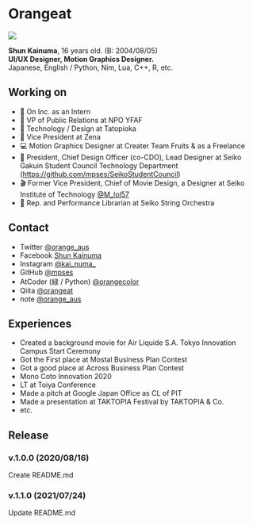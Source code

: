 # Orangeat

![](https://img.shields.io/badge/age-16-ff7964.svg?style=for-the-badge)

**Shun Kainuma**, 16 years old. (B: 2004/08/05)  
**UI/UX Designer, Motion Graphics Designer.**  
Japanese, English / Python, Nim, Lua, C++, R, etc.  

## Working on
- 💐 On Inc. as an Intern
- 📄 VP of Public Relations at NPO YFAF
- 🍾 Technology / Design at Tatopioka
- 🍊 Vice President at Zena
- 💻 Motion Graphics Designer at Creater Team Fruits & as a Freelance
- 🥂 President, Chief Design Officer (co-CDO), Lead Designer at Seiko Gakuin Student Council Technology Department (https://github.com/mpses/SeikoStudentCouncil)
- 🎬 Former Vice President, Chief of Movie Design, a Designer at Seiko Institute of Technology [@M_lol57](twitter.com/M_lol57)
- 🎻 Rep. and Performance Librarian at Seiko String Orchestra

## Contact
- Twitter [@orange_aus](https://twitter.com/orange_aus/)
- Facebook [Shun Kainuma](https://www.facebook.com/kainumampse/)
- Instagram [@kai_numa_](https://www.instagram.com/kai_numa_/)
- GitHub [@mpses](https://github.com/mpses/)
- AtCoder (緑 / Python) [@orangecolor](https://atcoder.jp/users/orangecolor)
- Qiita [@orangeat](https://qiita.com/Orangeat)
- note [@orange_aus](https://note.com/orange_aus)

## Experiences
- Created a background movie for Air Liquide S.A. Tokyo Innovation Campus Start Ceremony
- Got the First place at Mostal Business Plan Contest
- Got a good place at Across Business Plan Contest
- Mono Coto Innovation 2020
- LT at Toiya Conference
- Made a pitch at Google Japan Office as CL of PIT
- Made a presentation at TAKTOPIA Festival by TAKTOPIA & Co.
- etc.

## Release
### v.1.0.0 (2020/08/16)
Create README.md
### v.1.1.0 (2021/07/24)
Update README.md
